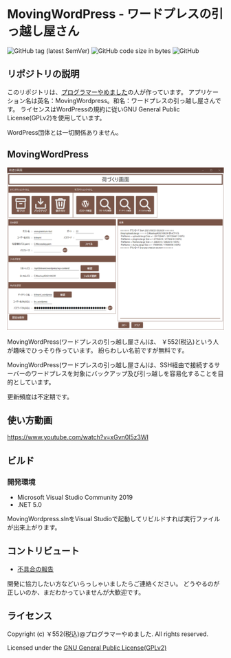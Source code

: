 # MovingWordPress - ワードプレスの引っ越し屋さん
![GitHub tag (latest SemVer)](https://img.shields.io/github/v/tag/zeikomi552/MovingWordpress)
![GitHub code size in bytes](https://img.shields.io/github/languages/code-size/zeikomi552/MovingWordPress)
![GitHub](https://img.shields.io/github/license/zeikomi552/MovingWordPress)

## リポジトリの説明

このリポジトリは、[プログラマーやめました](https://www.premium-tsubu-hero.net/)の人が作っています。
アプリケーション名は英名：MovingWordpress。和名：ワードプレスの引っ越し屋さんです。
ライセンスはWordPressの規約に従いGNU General Public License(GPLv2)を使用しています。

WordPress団体とは一切関係ありません。

## MovingWordPress

![](img-movingwordpress/movingwordpress-01.png)

MovingWordPress(ワードプレスの引っ越し屋さん)は、
￥552(税込)という人が趣味でひっそり作っています。
紛らわしい名前ですが無料です。

MovingWordPress(ワードプレスの引っ越し屋さん)は、SSH経由で接続するサーバーのワードプレスを対象にバックアップ及び引っ越しを容易化することを目的としています。

更新頻度は不定期です。

## 使い方動画

https://www.youtube.com/watch?v=xGvn0l5z3WI

## ビルド

### 開発環境
- Microsoft Visual Studio Community 2019
- .NET 5.0

MovingWordpress.slnをVisual Studioで起動してリビルドすれば実行ファイルが出来上がります。

## コントリビュート

- [不具合の報告](https://github.com/zeikomi552/MovingWordpress/issues)

開発に協力したい方などいらっしゃいましたらご連絡ください。
どうやるのが正しいのか、まだわかっていませんが大歓迎です。



## ライセンス

Copyright (c) ￥552(税込)@プログラマーやめました. All rights reserved.

Licensed under the [GNU General Public License(GPLv2)](https://github.com/zeikomi552/MovingWordpress/blob/main/LICENSE)
